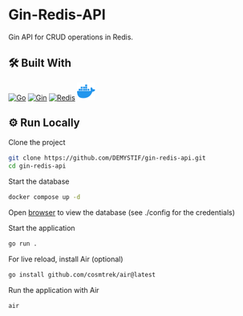 # Gin-Redis-API

Gin API for CRUD operations in Redis.

## 🛠 Built With

<div align="left">
<a href="https://go.dev/" target="_blank" rel="noreferrer"><img src="https://raw.githubusercontent.com/DEMYSTIF/DEMYSTIF/main/assets/icons/go.svg" width="36" height="36" alt="Go" /></a>
<a href="https://gin-gonic.com/docs/" target="_blank" rel="noreferrer"><img src="https://raw.githubusercontent.com/DEMYSTIF/DEMYSTIF/main/assets/icons/gin.svg" width="36" height="36" alt="Gin" /></a>
<a href="https://redis.io/docs/" target="_blank" rel="noreferrer"><img src="https://raw.githubusercontent.com/DEMYSTIF/DEMYSTIF/main/assets/icons/redis.svg" width="36" height="36" alt="Redis" /></a>
<a href="https://docs.docker.com/" target="_blank" rel="noreferrer"><img src="https://raw.githubusercontent.com/DEMYSTIF/DEMYSTIF/main/assets/icons/docker.svg" width="36" height="36" alt="Docker" /></a>
</div>

## ⚙️ Run Locally

Clone the project

```bash
git clone https://github.com/DEMYSTIF/gin-redis-api.git
cd gin-redis-api
```

Start the database

```bash
docker compose up -d
```

Open [browser](http://localhost:8001) to view the database (see ./config for the credentials)

Start the application

```bash
go run .
```

For live reload, install Air (optional)

```bash
go install github.com/cosmtrek/air@latest
```

Run the application with Air

```bash
air
```
